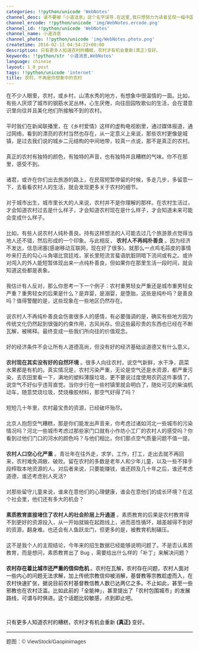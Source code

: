 ```yaml
---
categories: !!python/unicode 'WebNotes'
channel_desc: 请不要被「小道消息」这个名字误导.在这里,我只想努力为读者呈现一幅中国互联网的清明上河图.
channel_ercode: !!python/unicode 'img/WebNotes.ercode.png'
channel_id: !!python/unicode 'WebNotes'
channel_name: 小道消息
channel_photo: !!python/unicode 'img/WebNotes.photo.png'
createtime: 2016-02-13 04:54:22+00:00
description: 只有更多人知道农村的糟糕，农村才有机会重新(真正)变好。
keywords: !!python/str '小道消息,WebNotes'
language: chinese
layout: 1_0_post
tags: !!python/unicode 'internet'
title: 农村，不再是你想象中的农村
---
```

<div class="rich_media_content" id="js_content">
<p style="font-family: Avenir, sans-serif; border: 0px; margin-top: 2px; margin-bottom: 22px; outline: 0px; color: rgb(51, 51, 51); white-space: normal;">
         在不少人眼里，农村，或乡村，山清水秀的地方，有想象中很温情的一面。比如，有些人厌烦了城市的钢筋水泥丛林，心生厌倦，向往田园牧歌似的生活，会在潜意识里向往并且美化他们所接触不到的农村。
        </p>
<p style="font-family: Avenir, sans-serif; border: 0px; margin-top: 2px; margin-bottom: 22px; outline: 0px; color: rgb(51, 51, 51); white-space: normal;">
         平时我们在新闻联播里，在《乡村爱情》这样的虚构电视剧里，通过媒体报道，通过网络，看到的漂亮的农村当然也存在，从一定意义上来说，那些农村更像是城镇，是过去我们说的城乡二元结构的中间地带，较真一点说，那不是真正的农村。
        </p>
<p style="font-family: Avenir, sans-serif; border: 0px; margin-top: 2px; margin-bottom: 22px; outline: 0px; color: rgb(51, 51, 51); white-space: normal;">
         真正的农村有独特的颜色，有独特的声音，也有独特并且糟糕的气味。你不在那里，感受不到。
        </p>
<p style="font-family: Avenir, sans-serif; border: 0px; margin-top: 2px; margin-bottom: 22px; outline: 0px; color: rgb(51, 51, 51); white-space: normal;">
         诸君，或许在你们出去旅游的路上，在民宿短暂停留的时候，多走几步，多留意一下，去看看农村人的生活，就会发现更多关于农村的细节。
        </p>
<p style="font-family: Avenir, sans-serif; border: 0px; margin-top: 2px; margin-bottom: 22px; outline: 0px; color: rgb(51, 51, 51); white-space: normal;">
         对于城市出生，城市里长大的人来说，农村并不是你理解的那样。在农村生活过，才会知道农村过去是什么样子，才会知道农村现在是什么样子，才会知道未来可能会变成什么样子。
        </p>
<p style="font-family: Avenir, sans-serif; border: 0px; margin-top: 2px; margin-bottom: 22px; outline: 0px; color: rgb(51, 51, 51); white-space: normal;">
         比如，有些人说农村人纯朴善良。持有这样想法的人可能去过几个旅游景点觉得当地人还不错，然后形成的一个印象。与此相反，
         <strong>
          农村人不再纯朴善良
         </strong>
         。因为经济不发达，信息闭塞(感谢移动互联网，现在好了很多)，就那么一点鸡毛蒜皮的事情吵来打去的勾心斗角堪比宫廷戏，家长里短流言蜚语肮脏阴暗下流间或有之。或许对闯入的外人能短暂体现出来一点纯朴善良，但如果你在那里生活一段时间，就会知道这些都是表象。
        </p>
<p style="font-family: Avenir, sans-serif; border: 0px; margin-top: 2px; margin-bottom: 22px; outline: 0px; color: rgb(51, 51, 51); white-space: normal;">
         我估计有人反对，那么你思考一下一个例子：农村重男轻女严重还是城市重男轻女严重？重男轻女的后果是什么？是弃婴，是溺婴，是堕胎，这些是纯朴吗？是善良吗？值得警醒的是，这些现象在一些地区仍然存在。
        </p>
<p style="font-family: Avenir, sans-serif; border: 0px; margin-top: 2px; margin-bottom: 22px; outline: 0px; color: rgb(51, 51, 51); white-space: normal;">
         说农村人不再纯朴善良会伤害很多人的感情，有必要强调的是，确实有些地方因为传统文化仍然起到很强的约束作用，古风尚存。但这些最珍贵的东西也已经在不断瓦解，被稀释。最终变成一些我们所向往的价值观念。
        </p>
<p style="font-family: Avenir, sans-serif; border: 0px; margin-top: 2px; margin-bottom: 22px; outline: 0px; color: rgb(51, 51, 51); white-space: normal;">
<span style="color: rgb(51, 51, 51); font-family: Avenir, sans-serif;">
</span>
<span style="color: rgb(51, 51, 51); font-family: Avenir, sans-serif;">
          好的经济条件不会让所有人道德高尚，但没有好的经济基础谈道德又有什么意义。
         </span>
</p>
<p style="font-family: Avenir, sans-serif; border: 0px; margin-top: 2px; margin-bottom: 22px; outline: 0px; color: rgb(51, 51, 51); white-space: normal;">
<strong>
          农村现在其实没有好的自然环境
         </strong>
         。很多人向往农村，说空气新鲜，水干净，蔬菜水果都是有机的。真实情况是，农村污染严重，无论是空气还是水资源，都严重污染，去农田里看一下，满地的塑料薄膜垃圾，更不要说过度使用农药这件事情了。说空气不好似乎违背直觉。当你步行在一些村镇里就会明白了，随处可见的柴油机动车，随意焚烧垃圾，焚烧橡胶材料，那空气好得了吗？
        </p>
<p style="font-family: Avenir, sans-serif; border: 0px; margin-top: 2px; margin-bottom: 22px; outline: 0px; color: rgb(51, 51, 51); white-space: normal;">
         短短几十年里，农村最宝贵的资源，已经破坏殆尽。
        </p>
<p style="font-family: Avenir, sans-serif; border: 0px; margin-top: 2px; margin-bottom: 22px; outline: 0px; color: rgb(51, 51, 51); white-space: normal;">
         北京人抱怨空气糟糕，那是你们能发出声音来，你考虑过诸如河北一些城市的污染情况吗？河北一些城市考虑过那些家门口就有小作坊小工厂的农村人的感受吗？你看到过他们门口的河水的颜色吗？与他们相比，你们那点空气质量问题不值一提。
        </p>
<p style="font-family: Avenir, sans-serif; border: 0px; margin-top: 2px; margin-bottom: 22px; outline: 0px; color: rgb(51, 51, 51); white-space: normal;">
<strong>
          农村人口空心化严重
         </strong>
         。青壮年在往外走，求学，工作，打工，走出去就不再回来，农村难免凋敝、破败。留在农村的多数是老年人和少年儿童，以及一些不择手段榨取本地资源的人。对后者来说，只要能赚钱，谁还顾及几十年之后，谁还考虑道德，谁还考虑别人死活?
        </p>
<p style="font-family: Avenir, sans-serif; border: 0px; margin-top: 2px; margin-bottom: 22px; outline: 0px; color: rgb(51, 51, 51); white-space: normal;">
         对那些留守儿童来说，谁来在意他们的心理健康，谁会在意他们的成长环境？在这个社会里，他们还有多大的机会？
         <br/>
</p>
<p style="font-family: Avenir, sans-serif; border: 0px; margin-top: 2px; margin-bottom: 22px; outline: 0px; color: rgb(51, 51, 51); white-space: normal;">
<strong>
          素质教育直接堵住了农村人的社会阶层上升通道
         </strong>
         。素质教育的后果是农村教育得不到更好的资源投入，从一开始就输在起跑线上，进而恶性循环，越差越得不到好的资源，翻身难。也还会有人鱼跃龙门，但更多的是，被教育机制碾压。
        </p>
<p style="font-family: Avenir, sans-serif; border: 0px; margin-top: 2px; margin-bottom: 22px; outline: 0px; color: rgb(51, 51, 51); white-space: normal;">
         这不是我个人的主观结论，今年来的招生数据已经能够说明问题了。不是否认素质教育，而是想问，素质教育出了 Bug ，需要给出什么样的「补丁」来解决问题？
        </p>
<p>
<strong>
          农村存在着比城市还严重的信仰危机
         </strong>
         。农村在瓦解，农村存在问题，农村人面对一些内心的问题无法求解，加上传统宗教信仰被消解，基督教等宗教趁虚而入，在农村快速扩张，据说目前农村基督教信教人数已达两亿之多。不止如此，甚至一些邪教也在农村泛滥。比如此前的「全能神」，甚至提出了「农村包围城市」的发展路线，可谓与时俱进。这个话题比较敏感，点到即止吧。
        </p>
<p>
<br/>
</p>
<p>
         只有更多人知道农村的糟糕，农村才有机会重新
         <strong>
          (真正)
         </strong>
         变好。
         <br/>
</p>
<hr style="font-family: Avenir, sans-serif; border-right-width: 0px; border-bottom-width: 0px; border-left-width: 0px; border-top-style: solid; border-top-color: rgb(234, 234, 234); height: 1px; margin-top: 1em; margin-bottom: 1em; color: rgb(51, 51, 51); white-space: normal;"/>
<p style="font-family: Avenir, sans-serif; border: 0px; margin-top: 2px; margin-bottom: 22px; outline: 0px; color: rgb(51, 51, 51); white-space: normal;">
         题图：© ViewStock/Gaopinimages
        </p>
<p style="font-family: Avenir, sans-serif; border: 0px; margin-top: 2px; margin-bottom: 22px; outline: 0px; color: rgb(51, 51, 51); white-space: normal;">
<br/>
</p>
</div>